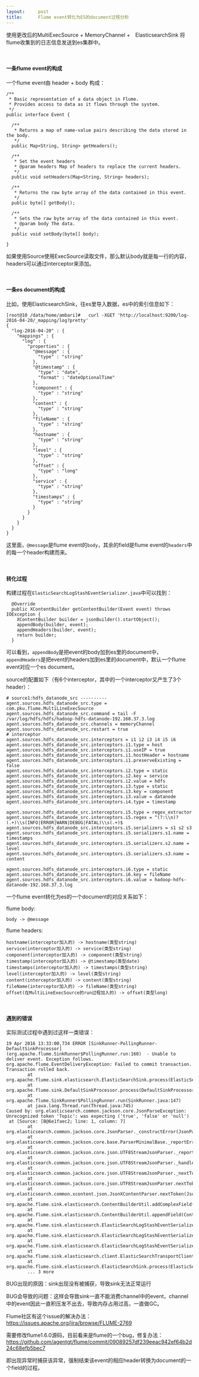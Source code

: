 ```yaml
---
layout:     post
title:      Flume event转化为ES的document过程分析
---
```

<div id="article_content" class="article_content clearfix csdn-tracking-statistics" data-pid="blog" data-mod="popu_307" data-dsm="post">
								            <div id="content_views" class="markdown_views prism-atom-one-dark">
							<!-- flowchart 箭头图标 勿删 -->
							<svg xmlns="http://www.w3.org/2000/svg" style="display: none;"><path stroke-linecap="round" d="M5,0 0,2.5 5,5z" id="raphael-marker-block" style="-webkit-tap-highlight-color: rgba(0, 0, 0, 0);"></path></svg>
							<p>使用更改后的MultiExecSource + MemoryChannel +　ElasticsearchSink 将flume收集到的日志信息发送到es集群中。</p>

<!-- more -->

<p><br></p>



<h4 id="一条flume-event的构成"><strong>一条flume event的构成</strong></h4>

<p>一个flume event由 header + body 构成：</p>



<pre class="prettyprint"><code class=" hljs java"><span class="hljs-javadoc">/**
 * Basic representation of a data object in Flume.
 * Provides access to data as it flows through the system.
 */</span>
<span class="hljs-keyword">public</span> <span class="hljs-class"><span class="hljs-keyword">interface</span> <span class="hljs-title">Event</span> {</span>

  <span class="hljs-javadoc">/**
   * Returns a map of name-value pairs describing the data stored in the body.
   */</span>
  <span class="hljs-keyword">public</span> Map&lt;String, String&gt; <span class="hljs-title">getHeaders</span>();

  <span class="hljs-javadoc">/**
   * Set the event headers
   *<span class="hljs-javadoctag"> @param</span> headers Map of headers to replace the current headers.
   */</span>
  <span class="hljs-keyword">public</span> <span class="hljs-keyword">void</span> <span class="hljs-title">setHeaders</span>(Map&lt;String, String&gt; headers);

  <span class="hljs-javadoc">/**
   * Returns the raw byte array of the data contained in this event.
   */</span>
  <span class="hljs-keyword">public</span> <span class="hljs-keyword">byte</span>[] <span class="hljs-title">getBody</span>();

  <span class="hljs-javadoc">/**
   * Sets the raw byte array of the data contained in this event.
   *<span class="hljs-javadoctag"> @param</span> body The data.
   */</span>
  <span class="hljs-keyword">public</span> <span class="hljs-keyword">void</span> <span class="hljs-title">setBody</span>(<span class="hljs-keyword">byte</span>[] body);

}</code></pre>

<p>如果使用Source使用ExecSource读取文件，那么默认body就是每一行的内容，headers可以通过interceptor来添加。</p>

<p><br></p>



<h4 id="一条es-document的构成"><strong>一条es document的构成</strong></h4>

<p>比如，使用ElasticsearchSink，往es里导入数据，es中的索引信息如下：</p>



<pre class="prettyprint"><code class=" hljs perl">[root<span class="hljs-variable">@10</span> /data/home/ambari]<span class="hljs-comment">#   curl -XGET 'http://localhost:9200/log-2016-04-20/_mapping/log?pretty'             </span>
{
  <span class="hljs-string">"log-2016-04-20"</span> : {
    <span class="hljs-string">"mappings"</span> : {
      <span class="hljs-string">"log"</span> : {
        <span class="hljs-string">"properties"</span> : {
          <span class="hljs-string">"<span class="hljs-variable">@message</span>"</span> : {
            <span class="hljs-string">"type"</span> : <span class="hljs-string">"string"</span>
          },
          <span class="hljs-string">"<span class="hljs-variable">@timestamp</span>"</span> : {
            <span class="hljs-string">"type"</span> : <span class="hljs-string">"date"</span>,
            <span class="hljs-string">"format"</span> : <span class="hljs-string">"dateOptionalTime"</span>
          },
          <span class="hljs-string">"component"</span> : {
            <span class="hljs-string">"type"</span> : <span class="hljs-string">"string"</span>
          },
          <span class="hljs-string">"content"</span> : {
            <span class="hljs-string">"type"</span> : <span class="hljs-string">"string"</span>
          },
          <span class="hljs-string">"fileName"</span> : {
            <span class="hljs-string">"type"</span> : <span class="hljs-string">"string"</span>
          },
          <span class="hljs-string">"hostname"</span> : {
            <span class="hljs-string">"type"</span> : <span class="hljs-string">"string"</span>
          },
          <span class="hljs-string">"level"</span> : {
            <span class="hljs-string">"type"</span> : <span class="hljs-string">"string"</span>
          },
          <span class="hljs-string">"offset"</span> : {
            <span class="hljs-string">"type"</span> : <span class="hljs-string">"long"</span>
          },
          <span class="hljs-string">"service"</span> : {
            <span class="hljs-string">"type"</span> : <span class="hljs-string">"string"</span>
          },
          <span class="hljs-string">"timestamps"</span> : {
            <span class="hljs-string">"type"</span> : <span class="hljs-string">"string"</span>
          }
        }
      }
    }
  }
}</code></pre>

<p>这里面，<code>@message</code>是flume event的<code>body</code>，其余的field是flume event的<code>headers</code>中的每一个header构建而来。</p>

<p><br></p>



<h4 id="转化过程"><strong>转化过程</strong></h4>

<p>构建过程在<code>ElasticSearchLogStashEventSerializer.java</code>中可以找到：</p>



<pre class="prettyprint"><code class=" hljs cs">  @Override
  <span class="hljs-keyword">public</span> XContentBuilder <span class="hljs-title">getContentBuilder</span>(Event <span class="hljs-keyword">event</span>) throws IOException {
    XContentBuilder builder = jsonBuilder().startObject();
    appendBody(builder, <span class="hljs-keyword">event</span>);
    appendHeaders(builder, <span class="hljs-keyword">event</span>);
    <span class="hljs-keyword">return</span> builder;
  }</code></pre>

<p>可以看到，<code>appendBody</code>是把event的body加到es里的document中，<code>appendHeaders</code>是把event的headers加到es里的document中，默认一个flume event对应一个es document。</p>

<p>source的配置如下（有6个interceptor，其中的一个interceptor又产生了3个header）：</p>



<pre class="prettyprint"><code class=" hljs avrasm"><span class="hljs-preprocessor"># source1:hdfs_datanode_src ----------</span>
agent<span class="hljs-preprocessor">.sources</span><span class="hljs-preprocessor">.hdfs</span>_datanode_src<span class="hljs-preprocessor">.type</span> = <span class="hljs-keyword">com</span><span class="hljs-preprocessor">.pku</span><span class="hljs-preprocessor">.flume</span><span class="hljs-preprocessor">.MultiLineExecSource</span>
agent<span class="hljs-preprocessor">.sources</span><span class="hljs-preprocessor">.hdfs</span>_datanode_src<span class="hljs-preprocessor">.command</span> = tail -F /var/log/hdfs/hdfs/hadoop-hdfs-datanode-<span class="hljs-number">192.168</span><span class="hljs-number">.37</span><span class="hljs-number">.3</span><span class="hljs-preprocessor">.log</span>
agent<span class="hljs-preprocessor">.sources</span><span class="hljs-preprocessor">.hdfs</span>_datanode_src<span class="hljs-preprocessor">.channels</span> = memoryChannel
agent<span class="hljs-preprocessor">.sources</span><span class="hljs-preprocessor">.hdfs</span>_datanode_src<span class="hljs-preprocessor">.restart</span> = true
<span class="hljs-preprocessor"># interceptor</span>
agent<span class="hljs-preprocessor">.sources</span><span class="hljs-preprocessor">.hdfs</span>_datanode_src<span class="hljs-preprocessor">.interceptors</span> = i1 i2 i3 i4 i5 i6
agent<span class="hljs-preprocessor">.sources</span><span class="hljs-preprocessor">.hdfs</span>_datanode_src<span class="hljs-preprocessor">.interceptors</span><span class="hljs-preprocessor">.i</span>1<span class="hljs-preprocessor">.type</span> = host
agent<span class="hljs-preprocessor">.sources</span><span class="hljs-preprocessor">.hdfs</span>_datanode_src<span class="hljs-preprocessor">.interceptors</span><span class="hljs-preprocessor">.i</span>1<span class="hljs-preprocessor">.useIP</span> = true
agent<span class="hljs-preprocessor">.sources</span><span class="hljs-preprocessor">.hdfs</span>_datanode_src<span class="hljs-preprocessor">.interceptors</span><span class="hljs-preprocessor">.i</span>1<span class="hljs-preprocessor">.hostHeader</span> = hostname
agent<span class="hljs-preprocessor">.sources</span><span class="hljs-preprocessor">.hdfs</span>_datanode_src<span class="hljs-preprocessor">.interceptors</span><span class="hljs-preprocessor">.i</span>1<span class="hljs-preprocessor">.preserveExisting</span> = false
agent<span class="hljs-preprocessor">.sources</span><span class="hljs-preprocessor">.hdfs</span>_datanode_src<span class="hljs-preprocessor">.interceptors</span><span class="hljs-preprocessor">.i</span>2<span class="hljs-preprocessor">.type</span> = static
agent<span class="hljs-preprocessor">.sources</span><span class="hljs-preprocessor">.hdfs</span>_datanode_src<span class="hljs-preprocessor">.interceptors</span><span class="hljs-preprocessor">.i</span>2<span class="hljs-preprocessor">.key</span> = service
agent<span class="hljs-preprocessor">.sources</span><span class="hljs-preprocessor">.hdfs</span>_datanode_src<span class="hljs-preprocessor">.interceptors</span><span class="hljs-preprocessor">.i</span>2<span class="hljs-preprocessor">.value</span> = hdfs
agent<span class="hljs-preprocessor">.sources</span><span class="hljs-preprocessor">.hdfs</span>_datanode_src<span class="hljs-preprocessor">.interceptors</span><span class="hljs-preprocessor">.i</span>3<span class="hljs-preprocessor">.type</span> = static
agent<span class="hljs-preprocessor">.sources</span><span class="hljs-preprocessor">.hdfs</span>_datanode_src<span class="hljs-preprocessor">.interceptors</span><span class="hljs-preprocessor">.i</span>3<span class="hljs-preprocessor">.key</span> = component
agent<span class="hljs-preprocessor">.sources</span><span class="hljs-preprocessor">.hdfs</span>_datanode_src<span class="hljs-preprocessor">.interceptors</span><span class="hljs-preprocessor">.i</span>3<span class="hljs-preprocessor">.value</span> = datanode
agent<span class="hljs-preprocessor">.sources</span><span class="hljs-preprocessor">.hdfs</span>_datanode_src<span class="hljs-preprocessor">.interceptors</span><span class="hljs-preprocessor">.i</span>4<span class="hljs-preprocessor">.type</span> = timestamp

agent<span class="hljs-preprocessor">.sources</span><span class="hljs-preprocessor">.hdfs</span>_datanode_src<span class="hljs-preprocessor">.interceptors</span><span class="hljs-preprocessor">.i</span>5<span class="hljs-preprocessor">.type</span> = regex_extractor
agent<span class="hljs-preprocessor">.sources</span><span class="hljs-preprocessor">.hdfs</span>_datanode_src<span class="hljs-preprocessor">.interceptors</span><span class="hljs-preprocessor">.i</span>5<span class="hljs-preprocessor">.regex</span> = ^(?:\\n)?(.+)\\s(INFO|ERROR|WARN|DEBUG|FATAL)\\s(.+)$
agent<span class="hljs-preprocessor">.sources</span><span class="hljs-preprocessor">.hdfs</span>_datanode_src<span class="hljs-preprocessor">.interceptors</span><span class="hljs-preprocessor">.i</span>5<span class="hljs-preprocessor">.serializers</span> = s1 s2 s3
agent<span class="hljs-preprocessor">.sources</span><span class="hljs-preprocessor">.hdfs</span>_datanode_src<span class="hljs-preprocessor">.interceptors</span><span class="hljs-preprocessor">.i</span>5<span class="hljs-preprocessor">.serializers</span><span class="hljs-preprocessor">.s</span>1<span class="hljs-preprocessor">.name</span> = timestamps
agent<span class="hljs-preprocessor">.sources</span><span class="hljs-preprocessor">.hdfs</span>_datanode_src<span class="hljs-preprocessor">.interceptors</span><span class="hljs-preprocessor">.i</span>5<span class="hljs-preprocessor">.serializers</span><span class="hljs-preprocessor">.s</span>2<span class="hljs-preprocessor">.name</span> = level
agent<span class="hljs-preprocessor">.sources</span><span class="hljs-preprocessor">.hdfs</span>_datanode_src<span class="hljs-preprocessor">.interceptors</span><span class="hljs-preprocessor">.i</span>5<span class="hljs-preprocessor">.serializers</span><span class="hljs-preprocessor">.s</span>3<span class="hljs-preprocessor">.name</span> = content

agent<span class="hljs-preprocessor">.sources</span><span class="hljs-preprocessor">.hdfs</span>_datanode_src<span class="hljs-preprocessor">.interceptors</span><span class="hljs-preprocessor">.i</span>6<span class="hljs-preprocessor">.type</span> = static
agent<span class="hljs-preprocessor">.sources</span><span class="hljs-preprocessor">.hdfs</span>_datanode_src<span class="hljs-preprocessor">.interceptors</span><span class="hljs-preprocessor">.i</span>6<span class="hljs-preprocessor">.key</span> = fileName
agent<span class="hljs-preprocessor">.sources</span><span class="hljs-preprocessor">.hdfs</span>_datanode_src<span class="hljs-preprocessor">.interceptors</span><span class="hljs-preprocessor">.i</span>6<span class="hljs-preprocessor">.value</span> = hadoop-hdfs-datanode-<span class="hljs-number">192.168</span><span class="hljs-number">.37</span><span class="hljs-number">.3</span><span class="hljs-preprocessor">.log</span></code></pre>

<p>一个flume event转化为es的一个document的对应关系如下：</p>

<p>flume body:</p>



<pre class="prettyprint"><code class=" hljs d"><span class="hljs-keyword">body</span> -&gt; <span class="hljs-keyword">@message</span></code></pre>

<p>flume headers:</p>



<pre class="prettyprint"><code class=" hljs coffeescript">hostname<span class="hljs-function"><span class="hljs-params">(interceptor加入的)</span> -&gt;</span> hostname(类型string)
service<span class="hljs-function"><span class="hljs-params">(interceptor加入的)</span> -&gt;</span> service(类型string)
component<span class="hljs-function"><span class="hljs-params">(interceptor加入的)</span> -&gt;</span> component(类型string)
timestamp<span class="hljs-function"><span class="hljs-params">(interceptor加入的)</span> -&gt;</span> <span class="hljs-property">@timestamp</span>(类型date)
timestamps<span class="hljs-function"><span class="hljs-params">(interceptor加入的)</span> -&gt;</span> timestamps(类型string)
level<span class="hljs-function"><span class="hljs-params">(interceptor加入的)</span> -&gt;</span> level(类型string)
content<span class="hljs-function"><span class="hljs-params">(interceptor加入的)</span> -&gt;</span> content(类型string)
fileName<span class="hljs-function"><span class="hljs-params">(interceptor加入的)</span> -&gt;</span> fileName(类型string)
offset<span class="hljs-function"><span class="hljs-params">(在MultiLineExecSource的run过程加入的)</span> -&gt;</span> offset(类型long)</code></pre>

<p><br></p>



<h4 id="遇到的错误"><strong>遇到的错误</strong></h4>

<p>实际测试过程中遇到过这样一类错误：</p>



<pre class="prettyprint"><code class=" hljs livecodeserver"><span class="hljs-number">19</span> Apr <span class="hljs-number">2016</span> <span class="hljs-number">13</span>:<span class="hljs-number">33</span>:<span class="hljs-number">00</span>,<span class="hljs-number">734</span> ERROR [SinkRunner-PollingRunner-DefaultSinkProcessor] (org.apache.flume.SinkRunner$PollingRunner.run:<span class="hljs-number">160</span>)  - Unable <span class="hljs-built_in">to</span> deliver event. Exception follows.
org.apache.flume.EventDeliveryException: Failed <span class="hljs-built_in">to</span> commit transaction. Transaction rolled back.
        <span class="hljs-keyword">at</span> org.apache.flume.sink.elasticsearch.ElasticSearchSink.<span class="hljs-built_in">process</span>(ElasticSearchSink.java:<span class="hljs-number">227</span>)
        <span class="hljs-keyword">at</span> org.apache.flume.sink.DefaultSinkProcessor.<span class="hljs-built_in">process</span>(DefaultSinkProcessor.java:<span class="hljs-number">68</span>)
        <span class="hljs-keyword">at</span> org.apache.flume.SinkRunner$PollingRunner.run(SinkRunner.java:<span class="hljs-number">147</span>)
        <span class="hljs-keyword">at</span> java.lang.Thread.run(Thread.java:<span class="hljs-number">745</span>)
Caused <span class="hljs-keyword">by</span>: org.elasticsearch.common.jackson.core.JsonParseException: Unrecognized <span class="hljs-keyword">token</span> <span class="hljs-string">'Topic'</span>: was expecting (<span class="hljs-string">'true'</span>, <span class="hljs-string">'false'</span> <span class="hljs-operator">or</span> <span class="hljs-string">'null'</span>)
 <span class="hljs-keyword">at</span> [Source: [B@<span class="hljs-number">6e1</span>faec2; <span class="hljs-built_in">line</span>: <span class="hljs-number">1</span>, column: <span class="hljs-number">7</span>]
        <span class="hljs-keyword">at</span> org.elasticsearch.common.jackson.core.JsonParser.<span class="hljs-title">_construct</span>Error(JsonParser.java:<span class="hljs-number">1487</span>)
        <span class="hljs-keyword">at</span> org.elasticsearch.common.jackson.core.base.ParserMinimalBase.<span class="hljs-title">_report</span>Error(ParserMinimalBase.java:<span class="hljs-number">518</span>)
        <span class="hljs-keyword">at</span> org.elasticsearch.common.jackson.core.json.UTF8StreamJsonParser.<span class="hljs-title">_report</span>InvalidToken(UTF8StreamJsonParser.java:<span class="hljs-number">3323</span>)
        <span class="hljs-keyword">at</span> org.elasticsearch.common.jackson.core.json.UTF8StreamJsonParser.<span class="hljs-title">_handle</span>UnexpectedValue(UTF8StreamJsonParser.java:<span class="hljs-number">2482</span>)
        <span class="hljs-keyword">at</span> org.elasticsearch.common.jackson.core.json.UTF8StreamJsonParser.<span class="hljs-title">_next</span>TokenNotInObject(UTF8StreamJsonParser.java:<span class="hljs-number">801</span>)
        <span class="hljs-keyword">at</span> org.elasticsearch.common.jackson.core.json.UTF8StreamJsonParser.nextToken(UTF8StreamJsonParser.java:<span class="hljs-number">697</span>)
        <span class="hljs-keyword">at</span> org.elasticsearch.common.xcontent.json.JsonXContentParser.nextToken(JsonXContentParser.java:<span class="hljs-number">51</span>)
        <span class="hljs-keyword">at</span> org.apache.flume.sink.elasticsearch.ContentBuilderUtil.addComplexField(ContentBuilderUtil.java:<span class="hljs-number">60</span>)
        <span class="hljs-keyword">at</span> org.apache.flume.sink.elasticsearch.ContentBuilderUtil.appendField(ContentBuilderUtil.java:<span class="hljs-number">47</span>)
        <span class="hljs-keyword">at</span> org.apache.flume.sink.elasticsearch.ElasticSearchLogStashEventSerializer.appendHeaders(ElasticSearchLogStashEventSerializer.java:<span class="hljs-number">162</span>)
        <span class="hljs-keyword">at</span> org.apache.flume.sink.elasticsearch.ElasticSearchLogStashEventSerializer.getContentBuilder(ElasticSearchLogStashEventSerializer.java:<span class="hljs-number">92</span>)
        <span class="hljs-keyword">at</span> org.apache.flume.sink.elasticsearch.ElasticSearchLogStashEventSerializer.getContentBuilder(ElasticSearchLogStashEventSerializer.java:<span class="hljs-number">76</span>)
        <span class="hljs-keyword">at</span> org.apache.flume.sink.elasticsearch.client.ElasticSearchTransportClient.addEvent(ElasticSearchTransportClient.java:<span class="hljs-number">166</span>)
        <span class="hljs-keyword">at</span> org.apache.flume.sink.elasticsearch.ElasticSearchSink.<span class="hljs-built_in">process</span>(ElasticSearchSink.java:<span class="hljs-number">189</span>)
        ... <span class="hljs-number">3</span> more</code></pre>

<p>BUG出现的原因：sink出现没有被捕获，导致sink无法正常运行</p>

<p>BUG会导致的问题：这样会导致sink一直不能消费channel中的event，channel中的event因此一直积压发不出去，导致内存占用过高，一直做GC。</p>

<p>Flume社区有这个issue的解决办法： <br>
<a href="https://issues.apache.org/jira/browse/FLUME-2769" rel="nofollow">https://issues.apache.org/jira/browse/FLUME-2769</a></p>

<p>需要修改flume1.6.0源码，目前看来是flume的一个bug，修复办法： <br>
<a href="https://github.com/agentgt/flume/commit/09089257df239eeac942ef64b2d24c68efb5bec7" rel="nofollow">https://github.com/agentgt/flume/commit/09089257df239eeac942ef64b2d24c68efb5bec7</a></p>

<p>即出现异常时捕获该异常，强制结束该event的相应header转换为document的一个field的过程。</p>            </div>
						<link href="https://csdnimg.cn/release/phoenix/mdeditor/markdown_views-9e5741c4b9.css" rel="stylesheet">
                </div>